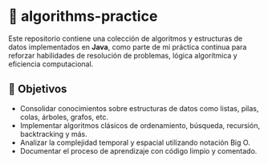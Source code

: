# 🧠 algorithms-practice

Este repositorio contiene una colección de algoritmos y estructuras de datos implementados en **Java**, como parte de mi práctica continua para reforzar habilidades de resolución de problemas, lógica algorítmica y eficiencia computacional.



## 📌 Objetivos

- Consolidar conocimientos sobre estructuras de datos como listas, pilas, colas, árboles, grafos, etc.
- Implementar algoritmos clásicos de ordenamiento, búsqueda, recursión, backtracking y más.
- Analizar la complejidad temporal y espacial utilizando notación Big O.
- Documentar el proceso de aprendizaje con código limpio y comentado.
